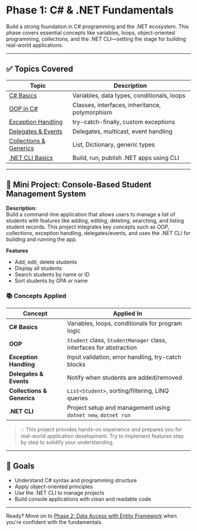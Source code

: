 # Phase 1: C# & .NET Fundamentals

Build a strong foundation in C# programming and the .NET ecosystem. This phase covers essential concepts like variables, loops, object-oriented programming, collections, and the .NET CLI—setting the stage for building real-world applications.

---

## ✅ Topics Covered

 Topic | Description 
-------|-------------
 [C# Basics](csharp-basics.md) | Variables, data types, conditionals, loops 
 [OOP in C#](oop-in-csharp.md) | Classes, interfaces, inheritance, polymorphism 
 [Exception Handling](exception-handling.md) | try-catch-finally, custom exceptions 
 [Delegates & Events](delegates-and-events.md) | Delegates, multicast, event handling
 [Collections & Generics](collection-and-generics.md) | List, Dictionary, generic types
 [.NET CLI Basics](dotnet-cli-basics.md) | Build, run, publish .NET apps using CLI 
---

## 🧮 Mini Project: Console-Based Student Management System

**Description**:  
Build a command-line application that allows users to manage a list of students with features like adding, editing, deleting, searching, and listing student records. This project integrates key concepts such as OOP, collections, exception handling, delegates/events, and uses the .NET CLI for building and running the app.

 **Features**
- Add, edit, delete students
- Display all students
- Search students by name or ID
- Sort students by GPA or name


### 📚 Concepts Applied

| Concept | Applied In |
|--------|-------------|
| **C# Basics** | Variables, loops, conditionals for program logic |
| **OOP** | `Student` class, `StudentManager` class, interfaces for abstraction |
| **Exception Handling** | Input validation, error handling, try-catch blocks |
| **Delegates & Events** | Notify when students are added/removed |
| **Collections & Generics** | `List<Student>`, sorting/filtering, LINQ queries |
| **.NET CLI** | Project setup and management using `dotnet new`, `dotnet run` |


> 💡 This project provides hands-on experience and prepares you for real-world application development. Try to implement features step by step to solidify your understanding.

---

## 🎯 Goals

- Understand C# syntax and programming structure
- Apply object-oriented principles
- Use the .NET CLI to manage projects
- Build console applications with clean and readable code

---

Ready? Move on to [Phase 2: Data Access with Entity Framework](phase-2-webapi.md) when you're confident with the fundamentals.
